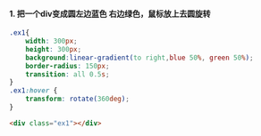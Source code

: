 #### 1. 把一个div变成圆左边蓝色 右边绿色，鼠标放上去圆旋转

```css
.ex1{
    width: 300px;
    height: 300px;
    background:linear-gradient(to right,blue 50%, green 50%);  
    border-radius: 150px;
    transition: all 0.5s;
}
.ex1:hover {
    transform: rotate(360deg);
}
```

```html
<div class="ex1"></div>
```
